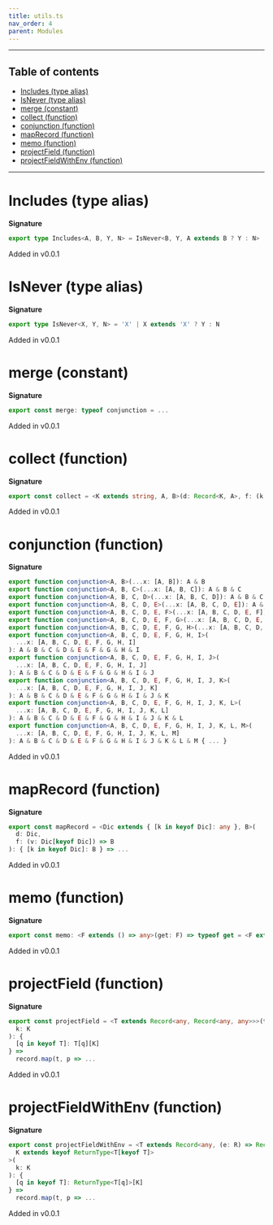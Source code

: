 ```yaml
---
title: utils.ts
nav_order: 4
parent: Modules
---
```


---

<h2 class="text-delta">Table of contents</h2>

- [Includes (type alias)](#includes-type-alias)
- [IsNever (type alias)](#isnever-type-alias)
- [merge (constant)](#merge-constant)
- [collect (function)](#collect-function)
- [conjunction (function)](#conjunction-function)
- [mapRecord (function)](#maprecord-function)
- [memo (function)](#memo-function)
- [projectField (function)](#projectfield-function)
- [projectFieldWithEnv (function)](#projectfieldwithenv-function)

---

# Includes (type alias)

**Signature**

```ts
export type Includes<A, B, Y, N> = IsNever<B, Y, A extends B ? Y : N>
```

Added in v0.0.1

# IsNever (type alias)

**Signature**

```ts
export type IsNever<X, Y, N> = 'X' | X extends 'X' ? Y : N
```

Added in v0.0.1

# merge (constant)

**Signature**

```ts
export const merge: typeof conjunction = ...
```

Added in v0.0.1

# collect (function)

**Signature**

```ts
export const collect = <K extends string, A, B>(d: Record<K, A>, f: (k: K, a: A) => B): Array<B> => ...
```

Added in v0.0.1

# conjunction (function)

**Signature**

```ts
export function conjunction<A, B>(...x: [A, B]): A & B
export function conjunction<A, B, C>(...x: [A, B, C]): A & B & C
export function conjunction<A, B, C, D>(...x: [A, B, C, D]): A & B & C & D
export function conjunction<A, B, C, D, E>(...x: [A, B, C, D, E]): A & B & C & D & E
export function conjunction<A, B, C, D, E, F>(...x: [A, B, C, D, E, F]): A & B & C & D & E & F
export function conjunction<A, B, C, D, E, F, G>(...x: [A, B, C, D, E, F, G]): A & B & C & D & E & F & G
export function conjunction<A, B, C, D, E, F, G, H>(...x: [A, B, C, D, E, F, G, H]): A & B & C & D & E & F & G & H
export function conjunction<A, B, C, D, E, F, G, H, I>(
  ...x: [A, B, C, D, E, F, G, H, I]
): A & B & C & D & E & F & G & H & I
export function conjunction<A, B, C, D, E, F, G, H, I, J>(
  ...x: [A, B, C, D, E, F, G, H, I, J]
): A & B & C & D & E & F & G & H & I & J
export function conjunction<A, B, C, D, E, F, G, H, I, J, K>(
  ...x: [A, B, C, D, E, F, G, H, I, J, K]
): A & B & C & D & E & F & G & H & I & J & K
export function conjunction<A, B, C, D, E, F, G, H, I, J, K, L>(
  ...x: [A, B, C, D, E, F, G, H, I, J, K, L]
): A & B & C & D & E & F & G & H & I & J & K & L
export function conjunction<A, B, C, D, E, F, G, H, I, J, K, L, M>(
  ...x: [A, B, C, D, E, F, G, H, I, J, K, L, M]
): A & B & C & D & E & F & G & H & I & J & K & L & M { ... }
```

Added in v0.0.1

# mapRecord (function)

**Signature**

```ts
export const mapRecord = <Dic extends { [k in keyof Dic]: any }, B>(
  d: Dic,
  f: (v: Dic[keyof Dic]) => B
): { [k in keyof Dic]: B } => ...
```

Added in v0.0.1

# memo (function)

**Signature**

```ts
export const memo: <F extends () => any>(get: F) => typeof get = <F extends () => any>(get: F): typeof get => ...
```

Added in v0.0.1

# projectField (function)

**Signature**

```ts
export const projectField = <T extends Record<any, Record<any, any>>>(t: T) => <K extends keyof T[keyof T]>(
  k: K
): {
  [q in keyof T]: T[q][K]
} =>
  record.map(t, p => ...
```

Added in v0.0.1

# projectFieldWithEnv (function)

**Signature**

```ts
export const projectFieldWithEnv = <T extends Record<any, (e: R) => Record<any, any>>, R>(t: T, env: R) => <
  K extends keyof ReturnType<T[keyof T]>
>(
  k: K
): {
  [q in keyof T]: ReturnType<T[q]>[K]
} =>
  record.map(t, p => ...
```

Added in v0.0.1
